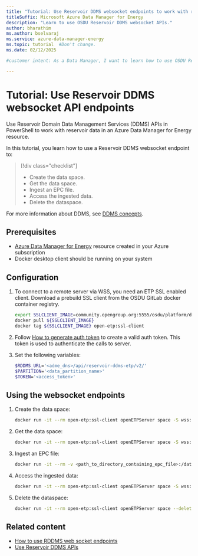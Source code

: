 ```yaml
---
title: "Tutorial: Use Reservoir DDMS websocket endpoints to work with reservoir data"
titleSuffix: Microsoft Azure Data Manager for Energy
description: "Learn to use OSDU Reservoir DDMS websocket APIs."
author: bharathim
ms.author: bselvaraj
ms.service: azure-data-manager-energy
ms.topic: tutorial  #Don't change.
ms.date: 02/12/2025

#customer intent: As a Data Manager, I want to learn how to use OSDU Reservoir DDMS websocket APIs to read reservoir data.

---
```

# Tutorial: Use Reservoir DDMS websocket API endpoints

Use Reservoir Domain Data Management Services (DDMS) APIs in PowerShell to work with reservoir data in an Azure Data Manager for Energy resource.

In this tutorial, you learn how to use a Reservoir DDMS websocket endpoint to:

> [!div class="checklist"]
> * Create the data space.
> * Get the data space.
> * Ingest an EPC file.
> * Access the ingested data.
> * Delete the dataspace.


For more information about DDMS, see [DDMS concepts](concepts-ddms.md).

## Prerequisites

* [Azure Data Manager for Energy](quickstart-create-microsoft-energy-data-services-instance.md) resource created in your Azure subscription
* Docker desktop client should be running on your system

## Configuration
1. To connect to a remote server via WSS, you need an ETP SSL enabled client. Download a prebuild SSL client from the OSDU GitLab docker container registry.

    ```bash
    export SSLCLIENT_IMAGE=community.opengroup.org:5555/osdu/platform/domain-data-mgmt-services/reservoir/open-etp-server/open-etp-sslclient-main
    docker pull ${SSLCLIENT_IMAGE}
    docker tag ${SSLCLIENT_IMAGE} open-etp:ssl-client
    ```

1. Follow [How to generate auth token](how-to-generate-auth-token.md) to create a valid auth token. This token is used to authenticate the calls to server.

1. Set the following variables:
    ```bash
    $RDDMS_URL='<adme_dns>/api/reservoir-ddms-etp/v2/'
    $PARTITION='<data_partition_name>'
    $TOKEN='<access_token>'
    ```
    
## Using the websocket endpoints
1. Create the data space:

    ```bash
    docker run -it --rm open-etp:ssl-client openETPServer space -S wss://${RDDMS_URL} --new -s <data_space_name> --data-partition-id ${PARTITION} --auth bearer --jwt-token ${TOKEN}
    ```
1. Get the data space:

    ```bash
    docker run -it --rm open-etp:ssl-client openETPServer space -S wss://${RDDMS_URL} -l --data-partition-id ${PARTITION} --auth bearer --jwt-token ${TOKEN}
    ```
    
1. Ingest an EPC file:
    ```bash
    docker run -it --rm -v <path_to_directory_containing_epc_file>:/data open-etp:ssl-client openETPServer space -S wss://${RDDMS_URL} -s <dataspace_name> --import-epc ./data/<epc_file_name> --data-partition-id ${PARTITION} --auth bearer --jwt-token ${TOKEN}
    ```
    
1. Access the ingested data:
    ```bash
    docker run -it --rm open-etp:ssl-client openETPServer space -S wss://${RDDMS_URL} -s <dataspace_name> --stats --data-partition-id ${PARTITION} --auth bearer --jwt-token ${TOKEN}
    ```
1. Delete the dataspace:
    ```bash
    docker run -it --rm open-etp:ssl-client openETPServer space --delete -S wss://${RDDMS_URL} -s <dataspace_name> --data-partition-id ${PARTITION} --auth bearer --jwt-token ${TOKEN}
    ```

## Related content
* [How to use RDDMS web socket endpoints](https://community.opengroup.org/osdu/platform/domain-data-mgmt-services/reservoir/open-etp-server/-/blob/main/docs/testing.md?ref_type=heads)
* [Use Reservoir DDMS APIs](tutorial-reservoir-ddms-apis.md)